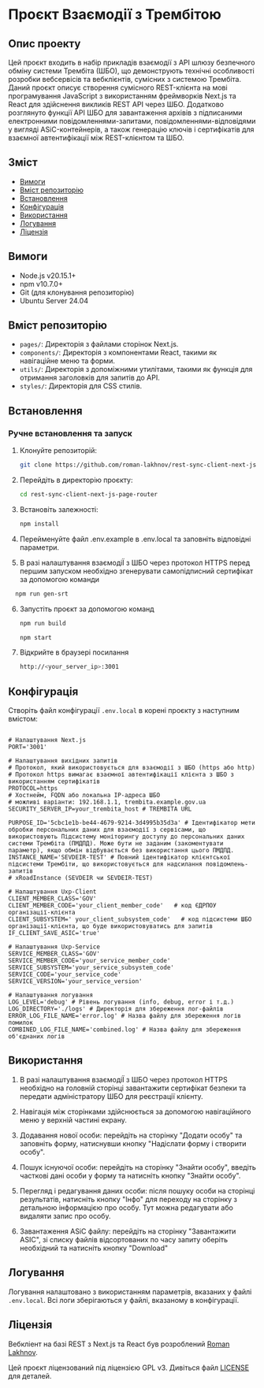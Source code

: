 # Проєкт Взаємодії з Трембітою

## Опис проекту

Цей проєкт входить в набір прикладів взаємодії з API шлюзу безпечного обміну
системи Трембіта (ШБО), що демонструють технічні особливості розробки
вебсервісів та вебклієнтів, сумісних з системою Трембіта. Даний проєкт описує
створення сумісного REST-клієнта на мові програмування JavaScript з
використанням фреймворків Next.js та React для здійснення викликів REST API
через ШБО. Додатково розглянуто функції API ШБО для завантаження архівів з
підписаними електронними повідомленнями-запитами, повідомленнями-відповідями у
вигляді ASiC-контейнерів, а також генерацію ключів і сертифікатів для взаємної
автентифікації між REST-клієнтом та ШБО.

## Зміст

- [Вимоги](#Вимоги)
- [Вміст репозиторію](#вміст-репозиторію)
- [Встановлення](#Встановлення)
- [Конфігурація](#конфігурація)
- [Використання](#використання)
- [Логування](#логування)
- [Ліцензія](#ліцензія)

## Вимоги

- Node.js v20.15.1+
- npm v10.7.0+
- Git (для клонування репозиторію)
- Ubuntu Server 24.04


## Вміст репозиторію

- `pages/`: Директорія з файлами сторінок Next.js.
- `components/`: Директорія з компонентами React, такими як навігаційне меню та
  форми.
- `utils/`: Директорія з допоміжними утилітами, такими як функція для отримання
  заголовків для запитів до API.
- `styles/`: Директорія для CSS стилів.


## Встановлення

### Ручне встановлення та запуск

1.  Клонуйте репозиторій:

    ```bash
    git clone https://github.com/roman-lakhnov/rest-sync-client-next-js-page-router.git
    ```

2.  Перейдіть в директорію проєкту:

    ```bash
    cd rest-sync-client-next-js-page-router
    ```

3.  Встановіть залежності:

    ```bash
    npm install
    ```

4.  Перейменуйте файл .env.example в .env.local та заповніть відповідні
    параметри.

5. В разі налаштування взаємодіЇ з ШБО через протокол HTTPS перед першим запуском необхідно згенерувати самопідписний сертифікат за допомогою команди 

  ```bash
    npm run gen-srt
  ```

6.  Запустіть проєкт за допомогою команд

    ```bash
    npm run build
    ```

    ```bash
    npm start
    ```

7.  Відкрийте в браузері посилання
    ```bash
    http://<your_server_ip>:3001
    ```

## Конфігурація

Створіть файл конфігурації `.env.local` в корені проєкту з наступним вмістом:

```

# Налаштування Next.js
PORT='3001'

# Налаштування вихідних запитів
# Протокол, який використовується для взаємодії з ШБО (https або http)
# Протокол https вимагає взаємної автентифікації клієнта з ШБО з використанням сертифікатів
PROTOCOL=https
# Хостнейм, FQDN або локальна IP-адреса ШБО
# можливі варіанти: 192.168.1.1, trembita.example.gov.ua
SECURITY_SERVER_IP=your_trembita_host # TREMBITA URL

PURPOSE_ID='5cbc1e1b-be44-4679-9214-3d4995b35d3a' # Ідентифікатор мети обробки персональних даних для взаємодії з сервісами, що використовують Підсистему моніторингу доступу до персональних даних системи Трембіта (ПМДПД). Може бути не заданим (закоментувати параметр), якщо обмін відбувається без використання цього ПМДПД.
INSTANCE_NAME='SEVDEIR-TEST' # Повний ідентифікатор клієнтської підсистеми Трембіти, що використовується для надсилання повідомлень-запитів
# xRoadInstance (SEVDEIR чи SEVDEIR-TEST)

# Налаштування Uxp-Client 
CLIENT_MEMBER_CLASS='GOV'
CLIENT_MEMBER_CODE='your_client_member_code'   # код ЄДРПОУ організації-клієнта
CLIENT_SUBSYSTEM=' your_client_subsystem_code'   # код підсистеми ШБО організації-клієнта, що буде використовуватись для запитів
IF_CLIENT_SAVE_ASIC='true'

# Налаштування Uxp-Service 
SERVICE_MEMBER_CLASS='GOV'
SERVICE_MEMBER_CODE='your_service_member_code'
SERVICE_SUBSYSTEM='your_service_subsystem_code'
SERVICE_CODE='your_service_code'
SERVICE_VERSION='your_service_version'

# Налаштування логування
LOG_LEVEL='debug' # Рівень логування (info, debug, error і т.д.)
LOG_DIRECTORY='./logs' # Директорія для збереження лог-файлів
ERROR_LOG_FILE_NAME='error.log' # Назва файлу для збереження логів помилок
COMBINED_LOG_FILE_NAME='combined.log' # Назва файлу для збереження об'єднаних логів

```

## Використання

1. В разі налаштування взаємодіЇ з ШБО через протокол HTTPS необхідно на головній сторінці завантажити сертифікат безпеки та передати адміністратору ШБО для реєстрації клієнту.

2. Навігація між сторінками здійснюється за допомогою навігаційного меню у
   верхній частині екрану.

3. Додавання нової особи: перейдіть на сторінку "Додати особу" та заповніть
   форму, натиснувши кнопку "Надіслати форму і створити особу".

4. Пошук існуючої особи: перейдіть на сторінку "Знайти особу", введіть часткові
   дані особи у форму та натисніть кнопку "Знайти особу".

5. Перегляд і редагування даних особи: після пошуку особи на сторінці
   результатів, натисніть кнопку "Інфо" для переходу на сторінку з детальною
   інформацією про особу. Тут можна редагувати або видаляти запис про особу.

6. Завантаження ASiC файлу: перейдіть на сторінку "Завантажити ASIC", зі списку файлів відсортованих по часу запиту оберіть необхідний та натисніть кнопку "Download"
 

## Логування

Логування налаштовано з використанням параметрів, вказаних у файлі `.env.local`. Всі логи зберігаються у файлі, вказаному в конфігурації.

## Ліцензія

Вебкліент на базі REST з Next.js та React був розроблений [Roman Lakhnov](mailto:lakhnov.roman@gmail.com).

Цей проєкт ліцензований під ліцензією GPL v3. Дивіться файл [LICENSE](LICENSE) для деталей.
